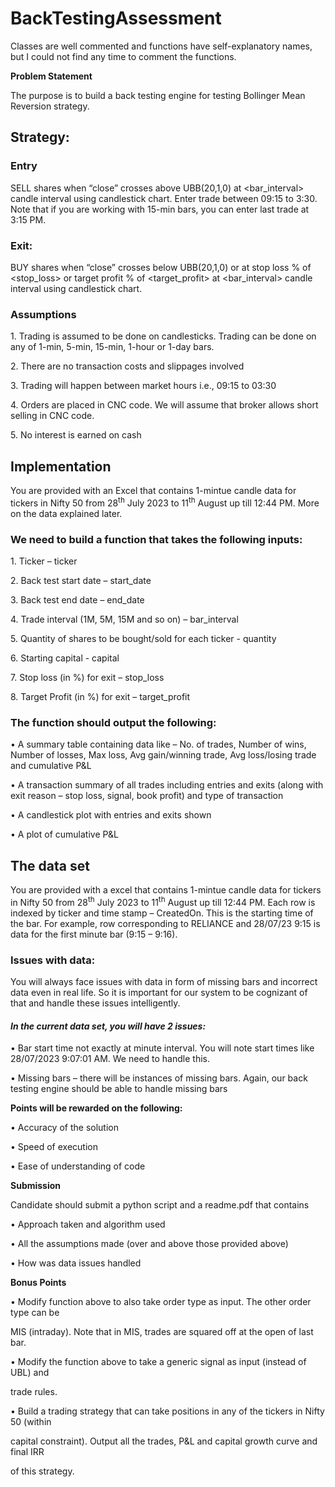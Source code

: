 # BackTestingAssessment
Classes are well commented and functions have self-explanatory names, but I could not find any time to comment the functions.


<a name="br1"></a> 

**Problem Statement**

The purpose is to build a back testing engine for testing Bollinger Mean Reversion strategy.

## **Strategy:**

### **Entry**

SELL <quantity> shares when “close” crosses above UBB(20,1,0) at <bar\_interval> candle interval using candlestick chart. Enter trade between 09:15 to 3:30. Note that if you are working with 15-min bars, you can enter last trade at 3:15 PM.

### **Exit:**

BUY <quantity> shares when “close” crosses below UBB(20,1,0) or at stop loss % of <stop\_loss> or target profit % of <target\_profit> at <bar\_interval> candle interval using candlestick chart.

### **Assumptions**

1\. Trading is assumed to be done on candlesticks. Trading can be done on any of 1-min, 5-min, 15-min, 1-hour or 1-day bars.

2\. There are no transaction costs and slippages involved

3\. Trading will happen between market hours i.e., 09:15 to 03:30

4\. Orders are placed in CNC code. We will assume that broker allows short selling in CNC code.

5\. No interest is earned on cash

## **Implementation**

You are provided with an Excel that contains 1-mintue candle data for tickers in Nifty 50 from 28<sup>th</sup> July 2023 to 11<sup>th</sup> August up till 12:44 PM. More on the data explained later. 

### We need to build a function that takes the following inputs:

1\. Ticker – ticker

2\. Back test start date – start\_date

3\. Back test end date – end\_date

4\. Trade interval (1M, 5M, 15M and so on) – bar\_interval

5\. Quantity of shares to be bought/sold for each ticker - quantity

6\. Starting capital - capital

7\. Stop loss (in %) for exit – stop\_loss

8\. Target Profit (in %) for exit – target\_profit

### **The function should output the following:**


• A summary table containing data like – No. of trades, Number of wins, Number of
losses, Max loss, Avg gain/winning trade, Avg loss/losing trade and cumulative P&L

• A transaction summary of all trades including entries and exits (along with exit
reason – stop loss, signal, book profit) and type of transaction

• A candlestick plot with entries and exits shown

• A plot of cumulative P&L

## **The data set**

You are provided with a excel that contains 1-mintue candle data for tickers in Nifty 50 from
28<sup>th</sup> July 2023 to 11<sup>th</sup> August up till 12:44 PM. Each row is indexed by ticker and time stamp
– CreatedOn. This is the starting time of the bar. For example, row corresponding to
RELIANCE and 28/07/23 9:15 is data for the first minute bar (9:15 – 9:16).

### **Issues with data:**

You will always face issues with data in form of missing bars and incorrect data even in real
life. So it is important for our system to be cognizant of that and handle these issues
intelligently.

#### *In the current data set, you will have 2 issues:*

• Bar start time not exactly at minute interval. You will note start times like
28/07/2023 9:07:01 AM. We need to handle this.

• Missing bars – there will be instances of missing bars. Again, our back testing engine
should be able to handle missing bars

**Points will be rewarded on the following:**

• Accuracy of the solution
 

• Speed of execution


• Ease of understanding of code


**Submission**

Candidate should submit a python script and a readme.pdf that contains

• Approach taken and algorithm used


• All the assumptions made (over and above those provided above)


• How was data issues handled

**Bonus Points**



<a name="br3"></a> 

• Modify function above to also take order type as input. The other order type can be

MIS (intraday). Note that in MIS, trades are squared off at the open of last bar.


• Modify the function above to take a generic signal as input (instead of UBL) and

trade rules.


• Build a trading strategy that can take positions in any of the tickers in Nifty 50 (within

capital constraint). Output all the trades, P&L and capital growth curve and final IRR

of this strategy.


